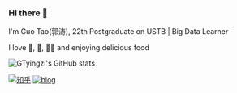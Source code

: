 ### Hi there 👋
I'm Guo Tao(郭涛), 22th Postgraduate  on USTB | Big Data Learner

I love 🏓, 🏸, 🏃‍♂ and enjoying delicious food

<!--
**GTyingzi/GTyingzi** is a ✨ _special_ ✨ repository because its `README.md` (this file) appears on your GitHub profile.

Here are some ideas to get you started:

- 🔭 I’m currently working on ...
- 🌱 I’m currently learning ...
- 👯 I’m looking to collaborate on ...
- 🤔 I’m looking for help with ...
- 💬 Ask me about ...
- 📫 How to reach me: ...
- 😄 Pronouns: ...
- ⚡ Fun fact: ...
-->
![GTyingzi's GitHub stats](https://github-readme-stats.vercel.app/api?username=GTyingzi&theme=tokyonight&show_icons=true)

[![知乎](https://img.shields.io/badge/知乎-white?logo=zhihu)](https://www.zhihu.com/people/gu-huang-quan-shui)
[![blog](https://img.shields.io/badge/CSDN-white?logo=CSDN)](https://blog.csdn.net/mynameisgt)
